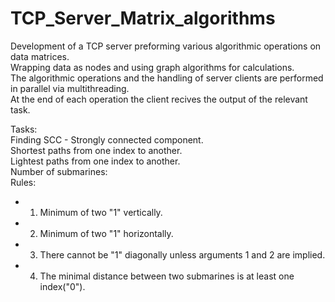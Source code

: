 # TCP_Server_Matrix_algorithms

Development of a TCP server preforming various algorithmic operations on data matrices.  
Wrapping data as nodes and using graph algorithms for calculations.  
The algorithmic operations and the handling of server clients are performed in parallel via multithreading.  
At the end of each operation the client recives the output of the relevant task.  

Tasks:  
Finding SCC - Strongly connected component.  
Shortest paths from one index to another.  
Lightest paths from one index to another.  
Number of submarines:  
Rules:  
 * 1. Minimum of two "1" vertically.  
 * 2. Minimum of two "1" horizontally.  
 * 3. There cannot be "1" diagonally unless arguments 1 and 2 are implied.  
 * 4. The minimal distance between two submarines is at least one index("0").  
